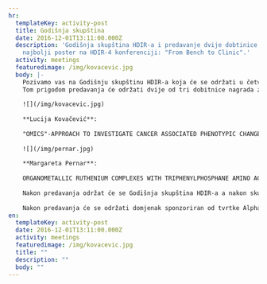 ```yaml
---
hr:
  templateKey: activity-post
  title: Godišnja skupština
  date: 2016-12-01T13:11:00.000Z
  description: 'Godišnja skupština HDIR-a i predavanje dvije dobtinice nagrada za
    najbolji poster na HDIR-4 konferenciji: "From Bench to Clinic".'
  activity: meetings
  featuredimage: /img/kovacevic.jpg
  body: |-
    Pozivamo vas na Godišnju skupštinu HDIR-a koja će se održati u četvrtak 01.12.2016. godine na Institutu "Ruđer Bošković" u dvorani III. krila s početkom u 14:00 sati.
    Tom prigodom predavanja će održati dvije od tri dobitnice nagrada za najbolji poster na HDIR-4: "From Bench to Clinic" - Četvrtoj konferenciji HDIR-a:
    
    ![](/img/kovacevic.jpg)
    
    **Lucija Kovačević**:
    
    "OMICS"-APPROACH TO INVESTIGATE CANCER ASSOCIATED PHENOTYPIC CHANGES IN HEP G2 CELLS AFTER TARGETED SILENCING OF AHCY HYDROLASE
    
    ![](/img/pernar.jpg)
    
    **Margareta Pernar**:
    
    ORGANOMETALLIC RUTHENIUM COMPLEXES WITH TRIPHENYLPHOSPHANE AMINO ACID BIOCONJUGATES AS POSSIBLE ANTICANCER COMPOUNDS
    
    Nakon predavanja održat će se Godišnja skupština HDIR-a a nakon skupštine će dr. sc. Maruška Marušić i dr. sc. Arijana Zorić kratkim izlaganjima predstaviti tvrtku AlphaChrom d.o.o..
    
    Nakon predavanja će se održati domjenak sponzoriran od tvrtke AlphaChrom d.o.o..
en:
  templateKey: activity-post
  date: 2016-12-01T13:11:00.000Z
  activity: meetings
  featuredimage: /img/kovacevic.jpg
  title: ""
  description: ""
  body: ""
---
```

